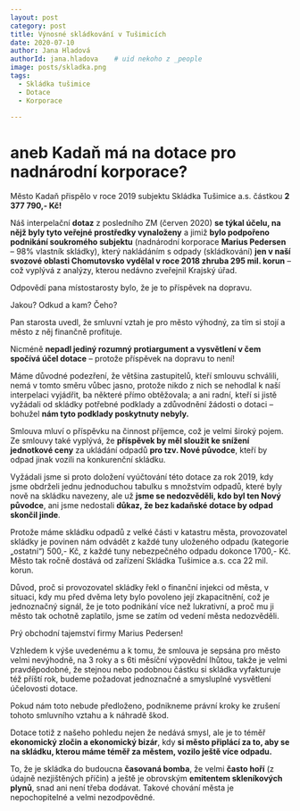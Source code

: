 ```yaml
---
layout: post
category: post
title: Výnosné skládkování v Tušimicích
date: 2020-07-10
author: Jana Hladová
authorId: jana.hladova    # uid nekoho z _people
image: posts/skladka.png
tags:
  - Skládka tušimice
  - Dotace
  - Korporace

---
```


# aneb Kadaň má na dotace pro nadnárodní korporace?

Město Kadaň přispělo v roce 2019 subjektu Skládka Tušimice a.s. částkou **2 377 790,- Kč!**

Náš interpelační **dotaz** z posledního ZM (červen 2020) **se týkal účelu, na nějž byly tyto veřejné prostředky vynaloženy** a jimiž **bylo podpořeno podnikání soukromého subjektu** 
(nadnárodní korporace **Marius Pedersen** – 98% vlastník skládky), který nakládáním s odpady (skládkování) **jen v naší svozové oblasti Chomutovsko vydělal v roce 2018 zhruba 295 mil. korun** 
– což vyplývá z analýzy, kterou nedávno zveřejnil Krajský úřad. 

Odpovědí pana místostarosty bylo, že je to příspěvek na dopravu. 

Jakou? Odkud a kam? Čeho? 

Pan starosta uvedl, že smluvní vztah je pro město výhodný, za tím si stojí a město z něj finančně profituje. 

Nicméně **nepadl jediný rozumný protiargument a vysvětlení v čem spočívá účel dotace** – protože příspěvek na dopravu to není! 

Máme důvodné podezření, že většina zastupitelů, kteří smlouvu schválili, nemá v tomto směru vůbec jasno, protože nikdo z nich se nehodlal k naší interpelaci vyjádřit, ba některé přímo obtěžovala;
a ani radní, kteří si jistě vyžádali od skládky potřebné podklady a zdůvodnění žádosti o dotaci – bohužel **nám tyto podklady poskytnuty nebyly.**

Smlouva mluví o příspěvku na činnost příjemce, což je velmi široký pojem. 
Ze smlouvy také vyplývá, že **příspěvek by měl sloužit ke snížení jednotkové ceny** za ukládání odpadů 
**pro tzv. Nové původce**, kteří by odpad jinak vozili na konkurenční skládku. 

Vyžádali jsme si proto doložení vyúčtování této dotace za rok 2019, kdy jsme obdrželi jednu jednoduchou tabulku s množstvím odpadů, které byly nově na skládku navezeny, 
ale už **jsme se nedozvěděli, kdo byl ten Nový původce**, ani jsme nedostali **důkaz, že bez kadaňské dotace by odpad skončil jinde**. 

Protože máme skládku odpadů z velké části v katastru města, provozovatel skládky je povinen nám odvádět z každé tuny uloženého odpadu (kategorie „ostatní“) 500,- Kč, 
z každé tuny nebezpečného odpadu dokonce 1700,- Kč. 
Město tak ročně dostává od zařízení Skládka Tušimice a.s. cca 22 mil. korun. 

Důvod, proč si provozovatel skládky řekl o finanční injekci od města, v situaci, kdy mu před dvěma lety bylo povoleno její zkapacitnění, což je jednoznačný signál, že je toto podnikání více než lukrativní, 
a proč mu ji město tak ochotně zaplatilo, jsme se zatím od vedení města nedozvěděli. 

Prý obchodní tajemství firmy Marius Pedersen!

Vzhledem k výše uvedenému a k tomu, že smlouva je sepsána pro město velmi nevýhodně, na 3 roky a s 6ti měsíční výpovědní lhůtou, takže je velmi pravděpodobné, že stejnou nebo podobnou částku si skládka vyfakturuje též příští rok, budeme požadovat jednoznačné a smysluplné vysvětlení účelovosti dotace. 

Pokud nám toto nebude předloženo, podnikneme právní kroky ke zrušení tohoto smluvního vztahu a k náhradě škod.

Dotace totiž z našeho pohledu nejen že nedává smysl, ale je to téměř **ekonomický zločin a ekonomický bizár**, kdy **si město připlácí za to, aby se na skládku, kterou máme téměř za městem, vozilo ještě více odpadu.** 

To, že je skládka do budoucna **časovaná bomba**, že velmi **často hoří** (z údajně nezjištěných příčin) a ještě je obrovským **emitentem skleníkových plynů**, snad ani není třeba dodávat. 
Takové chování města je nepochopitelné a velmi nezodpovědné.

